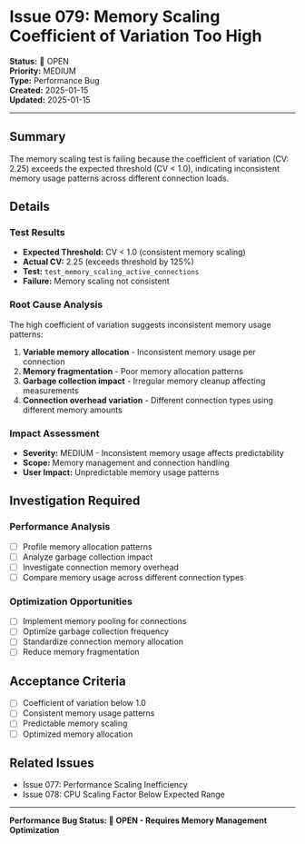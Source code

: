 # Issue 079: Memory Scaling Coefficient of Variation Too High

**Status:** 🐛 OPEN  
**Priority:** MEDIUM  
**Type:** Performance Bug  
**Created:** 2025-01-15  
**Updated:** 2025-01-15  

---

## Summary

The memory scaling test is failing because the coefficient of variation (CV: 2.25) exceeds the expected threshold (CV < 1.0), indicating inconsistent memory usage patterns across different connection loads.

## Details

### Test Results
- **Expected Threshold:** CV < 1.0 (consistent memory scaling)
- **Actual CV:** 2.25 (exceeds threshold by 125%)
- **Test:** `test_memory_scaling_active_connections`
- **Failure:** Memory scaling not consistent

### Root Cause Analysis
The high coefficient of variation suggests inconsistent memory usage patterns:

1. **Variable memory allocation** - Inconsistent memory usage per connection
2. **Memory fragmentation** - Poor memory allocation patterns
3. **Garbage collection impact** - Irregular memory cleanup affecting measurements
4. **Connection overhead variation** - Different connection types using different memory amounts

### Impact Assessment
- **Severity:** MEDIUM - Inconsistent memory usage affects predictability
- **Scope:** Memory management and connection handling
- **User Impact:** Unpredictable memory usage patterns

## Investigation Required

### Performance Analysis
- [ ] Profile memory allocation patterns
- [ ] Analyze garbage collection impact
- [ ] Investigate connection memory overhead
- [ ] Compare memory usage across different connection types

### Optimization Opportunities
- [ ] Implement memory pooling for connections
- [ ] Optimize garbage collection frequency
- [ ] Standardize connection memory allocation
- [ ] Reduce memory fragmentation

## Acceptance Criteria
- [ ] Coefficient of variation below 1.0
- [ ] Consistent memory usage patterns
- [ ] Predictable memory scaling
- [ ] Optimized memory allocation

## Related Issues
- Issue 077: Performance Scaling Inefficiency
- Issue 078: CPU Scaling Factor Below Expected Range

---

**Performance Bug Status: 🐛 OPEN - Requires Memory Management Optimization** 